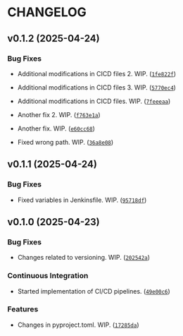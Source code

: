 # CHANGELOG


## v0.1.2 (2025-04-24)

### Bug Fixes

- Additional modifications in CICD files 2. WIP.
  ([`1fe822f`](https://github.com/igokul1973/api.blog.didgibot.com/commit/1fe822f8d29fe96ff72be85f84aaa15e4efcd9df))

- Additional modifications in CICD files 3. WIP.
  ([`5770ec4`](https://github.com/igokul1973/api.blog.didgibot.com/commit/5770ec46bf5b7ac349db0be24f010937450742f3))

- Additional modifications in CICD files. WIP.
  ([`7feeeaa`](https://github.com/igokul1973/api.blog.didgibot.com/commit/7feeeaa26a6d66572410fff67aabb149f179e6c1))

- Another fix 2. WIP.
  ([`f763e1a`](https://github.com/igokul1973/api.blog.didgibot.com/commit/f763e1a072782a3f1d0d3ddf52b889cbe649f0ca))

- Another fix. WIP.
  ([`e60cc68`](https://github.com/igokul1973/api.blog.didgibot.com/commit/e60cc68a9a71de43cfc343b366763d4f472d2205))

- Fixed wrong path. WIP.
  ([`36a8e08`](https://github.com/igokul1973/api.blog.didgibot.com/commit/36a8e088ca3ee65ef3e478a482c64ff7008bfb78))


## v0.1.1 (2025-04-24)

### Bug Fixes

- Fixed variables in Jenkinsfile. WIP.
  ([`95718df`](https://github.com/igokul1973/api.blog.didgibot.com/commit/95718dfa0b3c8543cda04c7e833e3e01934c4f1a))


## v0.1.0 (2025-04-23)

### Bug Fixes

- Changes related to versioning. WIP.
  ([`202542a`](https://github.com/igokul1973/api.blog.didgibot.com/commit/202542a73e294e32c4ed518f1c513c4a4d84c4f9))

### Continuous Integration

- Started implementation of CI/CD pipelines.
  ([`49e00c6`](https://github.com/igokul1973/api.blog.didgibot.com/commit/49e00c6d890794d7b704ade892962fa413cf3559))

### Features

- Changes in pyproject.toml. WIP.
  ([`17285da`](https://github.com/igokul1973/api.blog.didgibot.com/commit/17285da25ca778ee7d1e5b3cb6c2585460f7fef9))
